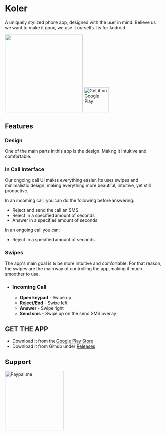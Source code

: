 # Koler
A uniquely stylized phone app, designed with the user in mind.
Believe us we want to make it good, we use it ourselfs.
Its for Android. </br>

<img src="https://github.com/Chooloo/call_manage/blob/master/art/screenshots.png" height="250">

<a href='https://play.google.com/store/apps/details?id=com.chooloo.www.callmanager&pcampaignid=MKT-Other-global-all-co-prtnr-py-PartBadge-Mar2515-1'>
 <img alt='Get it on Google Play'
      src='https://play.google.com/intl/en_us/badges/images/generic/en_badge_web_generic.png'
      height="80"/>
</a>

## Features
### Design
One of the main parts in this app is the design.
Making it intuitive and comfortable.

### In Call Interface
Our ongoing call UI makes everything easier.
Its uses swipes and minimalistic design, making everything more beautiful, intuitive, yet still productive.

In an incoming call, you can do the following before answering:
* Reject and send the call an SMS
* Reject in a specified amount of seconds
* Answer in a specified amount of seconds

In an ongoing call you can:
* Reject in a specified amount of seconds

### Swipes
The app's main goal is to be more intuitive and comfortable. For that reason, the swipes are the main way of controlling the app, making it much smoother to use.
  <!-- * ### Dialer
    * __Call__            - Swipe up  
    * __Delete number__   - Swipe left  
    * __Collapse dialer__ - Swipe on the contacts list  -->
  * ### Incoming Call
    * __Open keypad__     - Swipe up   
    * __Reject/End__      - Swipe left  
    * __Answer__          - Swipe right 
    * __Send sms__        - Swipe up on the send SMS overlay

## GET THE APP
 * Download it from the [Google Play Store](https://play.google.com/store/apps/details?id=com.chooloo.www.callmanager&pcampaignid=MKT-Other-global-all-co-prtnr-py-PartBadge-Mar2515-1)
 * Download it from Github under [Releases](https://github.com/Chooloo/call_manage/releases "Releases")
 
## Support
<a href="https://paypal.me/chooloome?locale.x=en_US"><img src="https://www.paypalobjects.com/webstatic/paypalme/images/social/pplogo384.png" alt="Paypal.me" width="190px"></a>
